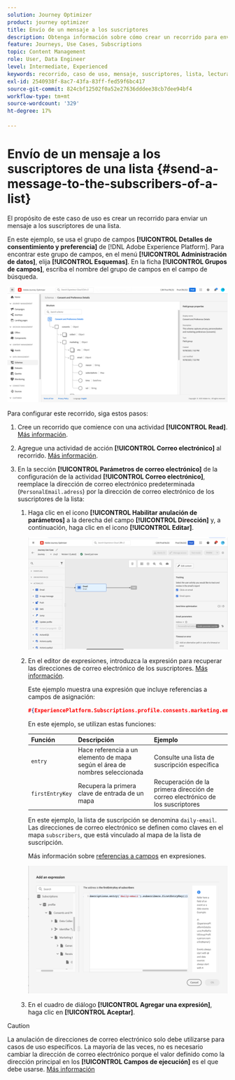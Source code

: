 ```yaml
---
solution: Journey Optimizer
product: journey optimizer
title: Envío de un mensaje a los suscriptores
description: Obtenga información sobre cómo crear un recorrido para enviar un mensaje a los suscriptores de una lista
feature: Journeys, Use Cases, Subscriptions
topic: Content Management
role: User, Data Engineer
level: Intermediate, Experienced
keywords: recorrido, caso de uso, mensaje, suscriptores, lista, lectura
exl-id: 2540938f-8ac7-43fa-83ff-fed59f6bc417
source-git-commit: 824cbf12502f0a52e27636dddee38cb7dee94bf4
workflow-type: tm+mt
source-wordcount: '329'
ht-degree: 17%

---
```


# Envío de un mensaje a los suscriptores de una lista {#send-a-message-to-the-subscribers-of-a-list}

El propósito de este caso de uso es crear un recorrido para enviar un mensaje a los suscriptores de una lista.

En este ejemplo, se usa el grupo de campos **[!UICONTROL Detalles de consentimiento y preferencia]** de [!DNL Adobe Experience Platform]. Para encontrar este grupo de campos, en el menú **[!UICONTROL Administración de datos]**, elija **[!UICONTROL Esquemas]**. En la ficha **[!UICONTROL Grupos de campos]**, escriba el nombre del grupo de campos en el campo de búsqueda.

![Este grupo de campos incluye el elemento subscriptions](assets/consent-and-preference-details-field-group.png)

Para configurar este recorrido, siga estos pasos:

1. Cree un recorrido que comience con una actividad **[!UICONTROL Read]**. [Más información](journey-gs.md).
1. Agregue una actividad de acción **[!UICONTROL Correo electrónico]** al recorrido. [Más información](journeys-message.md).
1. En la sección **[!UICONTROL Parámetros de correo electrónico]** de la configuración de la actividad **[!UICONTROL Correo electrónico]**, reemplace la dirección de correo electrónico predeterminada (`PersonalEmail.adress`) por la dirección de correo electrónico de los suscriptores de la lista:

   1. Haga clic en el icono **[!UICONTROL Habilitar anulación de parámetros]** a la derecha del campo **[!UICONTROL Dirección]** y, a continuación, haga clic en el icono **[!UICONTROL Editar]**.

      ![](assets/message-to-subscribers-uc-1.png)

   1. En el editor de expresiones, introduzca la expresión para recuperar las direcciones de correo electrónico de los suscriptores. [Más información](expression/expressionadvanced.md).

      Este ejemplo muestra una expresión que incluye referencias a campos de asignación:

      ```json
      #{ExperiencePlatform.Subscriptions.profile.consents.marketing.email.subscriptions.entry('daily-email').subscribers.firstEntryKey()}
      ```

      En este ejemplo, se utilizan estas funciones:

      | Función | Descripción | Ejemplo |
      | --- | --- | --- |
      | `entry` | Hace referencia a un elemento de mapa según el área de nombres seleccionada | Consulte una lista de suscripción específica |
      | `firstEntryKey` | Recupera la primera clave de entrada de un mapa | Recuperación de la primera dirección de correo electrónico de los suscriptores |

      En este ejemplo, la lista de suscripción se denomina `daily-email`. Las direcciones de correo electrónico se definen como claves en el mapa `subscribers`, que está vinculado al mapa de la lista de suscripción.

      Más información sobre [referencias a campos](expression/field-references.md) en expresiones.

      ![](assets/message-to-subscribers-uc-2.png)

   1. En el cuadro de diálogo **[!UICONTROL Agregar una expresión]**, haga clic en **[!UICONTROL Aceptar]**.

>[!CAUTION]
>
>La anulación de direcciones de correo electrónico solo debe utilizarse para casos de uso específicos. La mayoría de las veces, no es necesario cambiar la dirección de correo electrónico porque el valor definido como la dirección principal en los **[!UICONTROL Campos de ejecución]** es el que debe usarse. [Más información](../configuration/primary-email-addresses.md)
